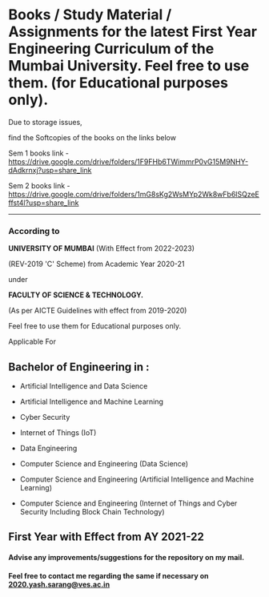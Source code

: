Books / Study Material / Assignments
for the latest First Year Engineering Curriculum of the Mumbai University.
Feel free to use them. (for Educational purposes only).
=======

Due to storage issues,

find the Softcopies of the books on the links below

Sem 1 books link - https://drive.google.com/drive/folders/1F9FHb6TWimmrP0vG15M9NHY-dAdkrnxj?usp=share_link

Sem 2 books link - https://drive.google.com/drive/folders/1mG8sKg2WsMYp2Wk8wFb6lSQzeEffst4l?usp=share_link

-------

### According to
**UNIVERSITY OF MUMBAI**
(With Effect from 2022-2023)

(REV-2019 'C' Scheme)
from Academic Year 2020-21

under

**FACULTY OF SCIENCE & TECHNOLOGY.**

(As per AICTE Guidelines with effect from 2019-2020)

Feel free to use them for Educational purposes only.

Applicable For

## Bachelor of Engineering in :

* Artificial Intelligence and Data Science

* Artificial Intelligence and Machine Learning

* Cyber Security

* Internet of Things (IoT)

* Data Engineering

* Computer Science and Engineering (Data Science)

* Computer Science and Engineering (Artificial Intelligence and Machine Learning)

* Computer Science and Engineering (Internet of Things and Cyber Security Including Block Chain Technology)


First Year with Effect from AY 2021-22
--------

#### Advise any improvements/suggestions for the repository on my mail.

#### Feel free to contact me regarding the same if necessary on 2020.yash.sarang@ves.ac.in
